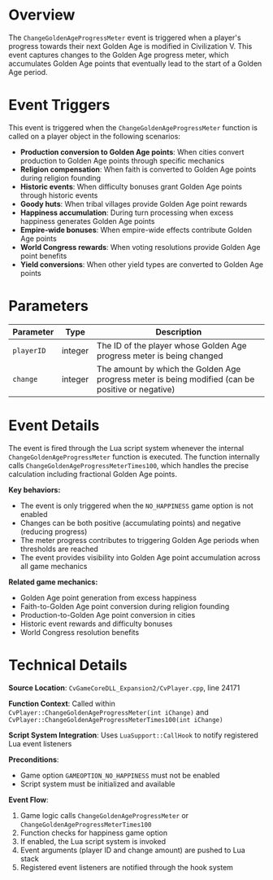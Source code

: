 # Overview

The `ChangeGoldenAgeProgressMeter` event is triggered when a player's progress towards their next Golden Age is modified in Civilization V. This event captures changes to the Golden Age progress meter, which accumulates Golden Age points that eventually lead to the start of a Golden Age period.

# Event Triggers

This event is triggered when the `ChangeGoldenAgeProgressMeter` function is called on a player object in the following scenarios:

- **Production conversion to Golden Age points**: When cities convert production to Golden Age points through specific mechanics
- **Religion compensation**: When faith is converted to Golden Age points during religion founding
- **Historic events**: When difficulty bonuses grant Golden Age points through historic events
- **Goody huts**: When tribal villages provide Golden Age point rewards
- **Happiness accumulation**: During turn processing when excess happiness generates Golden Age points
- **Empire-wide bonuses**: When empire-wide effects contribute Golden Age points
- **World Congress rewards**: When voting resolutions provide Golden Age point benefits
- **Yield conversions**: When other yield types are converted to Golden Age points

# Parameters

| Parameter | Type | Description |
|-----------|------|-------------|
| `playerID` | integer | The ID of the player whose Golden Age progress meter is being changed |
| `change` | integer | The amount by which the Golden Age progress meter is being modified (can be positive or negative) |

# Event Details

The event is fired through the Lua script system whenever the internal `ChangeGoldenAgeProgressMeter` function is executed. The function internally calls `ChangeGoldenAgeProgressMeterTimes100`, which handles the precise calculation including fractional Golden Age points.

**Key behaviors:**
- The event is only triggered when the `NO_HAPPINESS` game option is not enabled
- Changes can be both positive (accumulating points) and negative (reducing progress)
- The meter progress contributes to triggering Golden Age periods when thresholds are reached
- The event provides visibility into Golden Age point accumulation across all game mechanics

**Related game mechanics:**
- Golden Age point generation from excess happiness
- Faith-to-Golden Age point conversion during religion founding
- Production-to-Golden Age point conversion in cities
- Historic event rewards and difficulty bonuses
- World Congress resolution benefits

# Technical Details

**Source Location**: `CvGameCoreDLL_Expansion2/CvPlayer.cpp`, line 24171

**Function Context**: Called within `CvPlayer::ChangeGoldenAgeProgressMeter(int iChange)` and `CvPlayer::ChangeGoldenAgeProgressMeterTimes100(int iChange)`

**Script System Integration**: Uses `LuaSupport::CallHook` to notify registered Lua event listeners

**Preconditions**:
- Game option `GAMEOPTION_NO_HAPPINESS` must not be enabled
- Script system must be initialized and available

**Event Flow**:
1. Game logic calls `ChangeGoldenAgeProgressMeter` or `ChangeGoldenAgeProgressMeterTimes100`
2. Function checks for happiness game option
3. If enabled, the Lua script system is invoked
4. Event arguments (player ID and change amount) are pushed to Lua stack
5. Registered event listeners are notified through the hook system